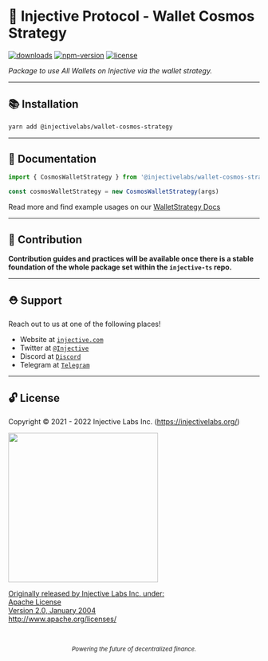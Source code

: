 # 🌟 Injective Protocol - Wallet Cosmos Strategy

<!-- TODO -->

[![downloads](https://img.shields.io/npm/dm/@injectivelabs/wallet-cosmos-strategy.svg)](https://www.npmjs.com/package/@injectivelabs/wallet-cosmos-strategy)
[![npm-version](https://img.shields.io/npm/v/@injectivelabs/wallet-cosmos-strategy.svg)](https://www.npmjs.com/package/@injectivelabs/wallet-cosmos-strategy)
[![license](https://img.shields.io/npm/l/express.svg)]()

_Package to use All Wallets on Injective via the wallet strategy._

---

## 📚 Installation

```bash
yarn add @injectivelabs/wallet-cosmos-strategy
```

---

## 📖 Documentation

```typescript
import { CosmosWalletStrategy } from '@injectivelabs/wallet-cosmos-strategy'

const cosmosWalletStrategy = new CosmosWalletStrategy(args)
```

Read more and find example usages on our [WalletStrategy Docs](https://docs.ts.injective.network/wallet/wallet-wallet-strategy)

---

## 📜 Contribution

**Contribution guides and practices will be available once there is a stable foundation of the whole package set within the `injective-ts` repo.**

---

## ⛑ Support

Reach out to us at one of the following places!

- Website at <a href="https://injective.com" target="_blank">`injective.com`</a>
- Twitter at <a href="https://twitter.com/Injective_" target="_blank">`@Injective`</a>
- Discord at <a href="https://discord.com/invite/NK4qdbv" target="_blank">`Discord`</a>
- Telegram at <a href="https://t.me/joininjective" target="_blank">`Telegram`</a>

---

## 🔓 License

Copyright © 2021 - 2022 Injective Labs Inc. (https://injectivelabs.org/)

<a href="https://iili.io/mNneZN.md.png"><img src="https://iili.io/mNneZN.md.png" style="width: 300px; max-width: 100%; height: auto" />

Originally released by Injective Labs Inc. under: <br />
Apache License <br />
Version 2.0, January 2004 <br />
http://www.apache.org/licenses/

<p>&nbsp;</p>
<div align="center">
  <sub><em>Powering the future of decentralized finance.</em></sub>
</div>
